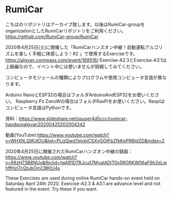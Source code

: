 # RumiCar

こちはのリポジトリはアーカイブ致します。以後はRumiCar-groupをorganizationとしたRumiCarリポジトリをご利用ください。
https://github.com/RumiCar-group/RumiCar









2020年4月25日(土)に開催した「RumiCarハンズオン中継！自動運転アルゴリズムを楽しく手軽に体感しよう！#2 」で使用するExerciseです。
https://algyan.connpass.com/event/169516/
Exercise-A2.3とExercise-A3.1は上級編なので、イベント中には使いませんが挑戦してみてください。

コンピュータモジュールの種類によりプログラムや使用コンピュータ言語が異なります。

Arduino NanoとESP32の場合はフォルダArduinoAndESP32をお使いください。
Raspberry Pz ZwroWの場合はフォルダRasPiをお使いください。Raspiはコンピュータ言語はPythonです。

資料：https://www.slideshare.net/ssuser4d5ccc/rumicar-handsonalgyan20200425202004242

動画(YouTube):https://www.youtube.com/watch?v=WHXN_QWJtDU&list=PLizQwd7qivbjCSXyGGtFbZfkKpPRBjdZD&index=2

2020年4月25日に開催されたRumiCarハンズオン中継の録画：https://www.youtube.com/watch?v=99zH73B8NUo&fbclid=IwAR1D7RJcull7MyaIADjT0x5RORKW06aF6h2eLwhffHzl7cQtubOmCBKtU4s


These Exercises are used during online RumiCar hands-on event held on Saturday April 24th 2020.
Exercise-A2.3 & A3.1 are advance level and not featured in the event. Try these if you want.
